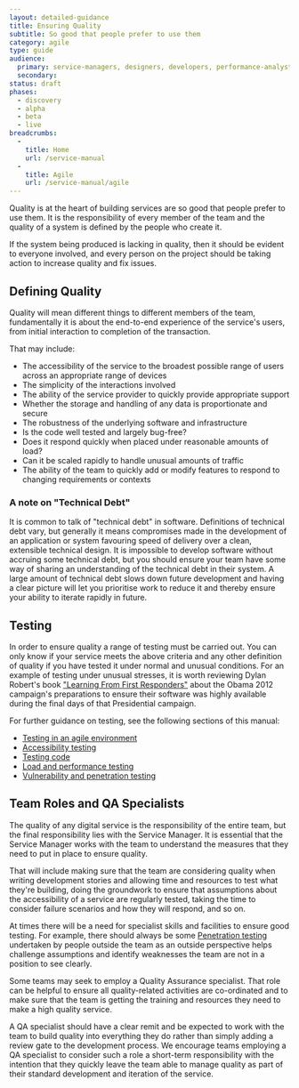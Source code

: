 ```yaml
---
layout: detailed-guidance
title: Ensuring Quality
subtitle: So good that people prefer to use them
category: agile
type: guide
audience:
  primary: service-managers, designers, developers, performance-analysts, user-researchers, content-designers
  secondary: 
status: draft
phases:
  - discovery
  - alpha
  - beta
  - live
breadcrumbs:
  -
    title: Home
    url: /service-manual
  -
    title: Agile
    url: /service-manual/agile
---
```


Quality is at the heart of building services are so good that people prefer to use them. It is the responsibility of every member of the team and the quality of a system is defined by the people who create it.

If the system being produced is lacking in quality, then it should be evident to everyone involved, and every person on the project should be taking action to increase quality and fix issues.

## Defining Quality

Quality will mean different things to different members of the team, fundamentally it is about the end-to-end experience of the service's users, from initial interaction to completion of the transaction.

That may include:

* The accessibility of the service to the broadest possible range of users across an appropriate range of devices
* The simplicity of the interactions involved
* The ability of the service provider to quickly provide appropriate support
* Whether the storage and handling of any data is proportionate and secure
* The robustness of the underlying software and infrastructure
 * Is the code well tested and largely bug-free?
 * Does it respond quickly when placed under reasonable amounts of load?
 * Can it be scaled rapidly to handle unusual amounts of traffic
* The ability of the team to quickly add or modify features to respond to changing requirements or contexts


### A note on "Technical Debt"

It is common to talk of "technical debt" in software. Definitions of technical debt vary, but generally it means compromises made in the development of an application or system favouring speed of delivery over a clean, extensible technical design.
It is impossible to develop software without accruing some technical debt, but you should ensure your team have some way of sharing an understanding of the technical debt in their system. A large amount of technical debt slows down future development and having a clear picture will let you prioritise work to reduce it and thereby ensure your ability to iterate rapidly in future.

## Testing

In order to ensure quality a range of testing must be carried out. You can only know if your service meets the above criteria and any other definition of quality if you have tested it under normal and unusual conditions. For an example of testing under unusual stresses, it is worth reviewing Dylan Robert's book ["Learning From First Responders"](http://oreil.ly/163ybtz) about the Obama 2012 campaign's preparations to ensure their software was highly available during the final days of that Presidential campaign.

For further guidance on testing, see the following sections of this manual:
* [Testing in an agile environment](https://www.gov.uk/service-manual/making-software/testing-in-agile.html)
* [Accessibility testing](https://www.gov.uk/service-manual/making-software/accessibility-testing.html)
* [Testing code](https://www.gov.uk/service-manual/making-software/code-testing.html)
* [Load and performance testing](https://www.gov.uk/service-manual/operations/load-and-performance-testing.html)
* [Vulnerability and penetration testing](https://www.gov.uk/service-manual/operations/penetration-testing.html)

## Team Roles and QA Specialists

The quality of any digital service is the responsibility of the entire team, but the final responsibility lies with the Service Manager. It is essential that the Service Manager works with the team to understand the measures that they need to put in place to ensure quality.

That will include making sure that the team are considering quality when writing development stories and allowing time and resources to test what they're building, doing the groundwork to ensure that assumptions about the accessibility of a service are regularly tested, taking the time to consider failure scenarios and how they will respond, and so on.

At times there will be a need for specialist skills and facilities to ensure good testing. For example, there should always be some [Penetration testing](https://www.gov.uk/service-manual/operations/penetration-testing.html) undertaken by people outside the team as an outside perspective helps challenge assumptions and identify weaknesses the team are not in a position to see clearly.

Some teams may seek to employ a Quality Assurance specialist. That role can be helpful to ensure all quality-related activities are co-ordinated and to make sure that the team is getting the training and resources they need to make a high quality service.

A QA specialist should have a clear remit and be expected to work with the team to build quality into everything they do rather than simply adding a review gate to the development process. We encourage teams employing a QA specialist to consider such a role a short-term responsibility with the intention that they quickly leave the team able to manage quality as part of their standard development and iteration of the service.